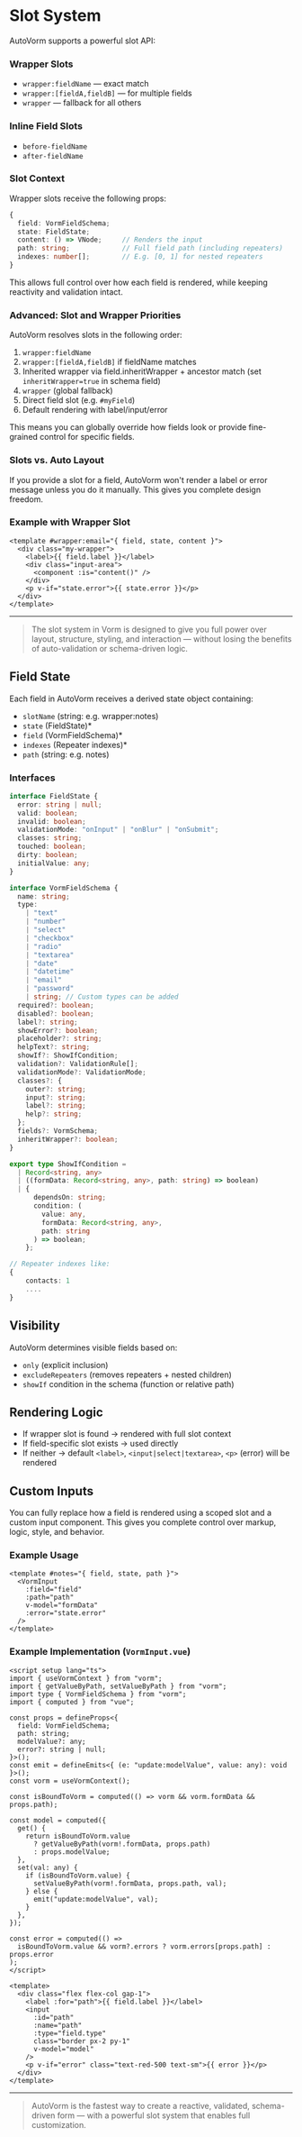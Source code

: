 # Slot System

AutoVorm supports a powerful slot API:

### Wrapper Slots

- `wrapper:fieldName` — exact match
- `wrapper:[fieldA,fieldB]` — for multiple fields
- `wrapper` — fallback for all others

### Inline Field Slots

- `before-fieldName`
- `after-fieldName`

### Slot Context

Wrapper slots receive the following props:

```ts
{
  field: VormFieldSchema;
  state: FieldState;
  content: () => VNode;     // Renders the input
  path: string;             // Full field path (including repeaters)
  indexes: number[];        // E.g. [0, 1] for nested repeaters
}
```

This allows full control over how each field is rendered, while keeping reactivity and validation intact.

### Advanced: Slot and Wrapper Priorities

AutoVorm resolves slots in the following order:

1. `wrapper:fieldName`
2. `wrapper:[fieldA,fieldB]` if fieldName matches
3. Inherited wrapper via field.inheritWrapper + ancestor match (set `inheritWrapper=true` in schema field)
4. `wrapper` (global fallback)
5. Direct field slot (e.g. `#myField`)
6. Default rendering with label/input/error

This means you can globally override how fields look or provide fine-grained control for specific fields.

### Slots vs. Auto Layout

If you provide a slot for a field, AutoVorm won't render a label or error message unless you do it manually. This gives you complete design freedom.

### Example with Wrapper Slot

```vue
<template #wrapper:email="{ field, state, content }">
  <div class="my-wrapper">
    <label>{{ field.label }}</label>
    <div class="input-area">
      <component :is="content()" />
    </div>
    <p v-if="state.error">{{ state.error }}</p>
  </div>
</template>
```

---

> The slot system in Vorm is designed to give you full power over layout, structure, styling, and interaction — without losing the benefits of auto-validation or schema-driven logic.

## Field State

Each field in AutoVorm receives a derived state object containing:

- `slotName` (string: e.g. wrapper:notes)
- `state` (FieldState)\*
- `field` (VormFieldSchema)\*
- `indexes` (Repeater indexes)\*
- `path` (string: e.g. notes)

### Interfaces

```ts
interface FieldState {
  error: string | null;
  valid: boolean;
  invalid: boolean;
  validationMode: "onInput" | "onBlur" | "onSubmit";
  classes: string;
  touched: boolean;
  dirty: boolean;
  initialValue: any;
}

interface VormFieldSchema {
  name: string;
  type:
    | "text"
    | "number"
    | "select"
    | "checkbox"
    | "radio"
    | "textarea"
    | "date"
    | "datetime"
    | "email"
    | "password"
    | string; // Custom types can be added
  required?: boolean;
  disabled?: boolean;
  label?: string;
  showError?: boolean;
  placeholder?: string;
  helpText?: string;
  showIf?: ShowIfCondition;
  validation?: ValidationRule[];
  validationMode?: ValidationMode;
  classes?: {
    outer?: string;
    input?: string;
    label?: string;
    help?: string;
  };
  fields?: VormSchema;
  inheritWrapper?: boolean;
}

export type ShowIfCondition =
  | Record<string, any>
  | ((formData: Record<string, any>, path: string) => boolean)
  | {
      dependsOn: string;
      condition: (
        value: any,
        formData: Record<string, any>,
        path: string
      ) => boolean;
    };

// Repeater indexes like:
{
    contacts: 1
    ....
}
```

## Visibility

AutoVorm determines visible fields based on:

- `only` (explicit inclusion)
- `excludeRepeaters` (removes repeaters + nested children)
- `showIf` condition in the schema (function or relative path)

## Rendering Logic

- If wrapper slot is found → rendered with full slot context
- If field-specific slot exists → used directly
- If neither → default `<label>`, `<input|select|textarea>`, `<p>` (error) will be rendered

## Custom Inputs

You can fully replace how a field is rendered using a scoped slot and a custom input component. This gives you complete control over markup, logic, style, and behavior.

### Example Usage

```vue
<template #notes="{ field, state, path }">
  <VormInput
    :field="field"
    :path="path"
    v-model="formData"
    :error="state.error"
  />
</template>
```

### Example Implementation (`VormInput.vue`)

```vue
<script setup lang="ts">
import { useVormContext } from "vorm";
import { getValueByPath, setValueByPath } from "vorm";
import type { VormFieldSchema } from "vorm";
import { computed } from "vue";

const props = defineProps<{
  field: VormFieldSchema;
  path: string;
  modelValue?: any;
  error?: string | null;
}>();
const emit = defineEmits<{ (e: "update:modelValue", value: any): void }>();
const vorm = useVormContext();

const isBoundToVorm = computed(() => vorm && vorm.formData && props.path);

const model = computed({
  get() {
    return isBoundToVorm.value
      ? getValueByPath(vorm!.formData, props.path)
      : props.modelValue;
  },
  set(val: any) {
    if (isBoundToVorm.value) {
      setValueByPath(vorm!.formData, props.path, val);
    } else {
      emit("update:modelValue", val);
    }
  },
});

const error = computed(() =>
  isBoundToVorm.value && vorm?.errors ? vorm.errors[props.path] : props.error
);
</script>

<template>
  <div class="flex flex-col gap-1">
    <label :for="path">{{ field.label }}</label>
    <input
      :id="path"
      :name="path"
      :type="field.type"
      class="border px-2 py-1"
      v-model="model"
    />
    <p v-if="error" class="text-red-500 text-sm">{{ error }}</p>
  </div>
</template>
```

---

> AutoVorm is the fastest way to create a reactive, validated, schema-driven form — with a powerful slot system that enables full customization.
